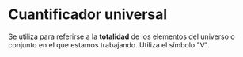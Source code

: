 # Cuantificador universal

Se utiliza para referirse a la **totalidad** de los elementos del universo o conjunto en el que estamos trabajando. Utiliza el símbolo "$\forall$".
